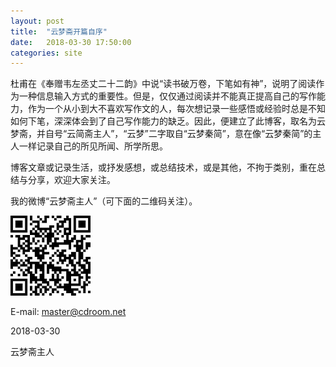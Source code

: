 ```yaml
---
layout: post
title:  "云梦斋开篇自序"
date:   2018-03-30 17:50:00
categories: site
---
```

杜甫在《奉赠韦左丞丈二十二韵》中说“读书破万卷，下笔如有神”，说明了阅读作为一种信息输入方式的重要性。但是，仅仅通过阅读并不能真正提高自己的写作能力，作为一个从小到大不喜欢写作文的人，每次想记录一些感悟或经验时总是不知如何下笔，深深体会到了自己写作能力的缺乏。因此，便建立了此博客，取名为云梦斋，并自号“云简斋主人”，“云梦”二字取自“云梦秦简”，意在像“云梦秦简”的主人一样记录自己的所见所闻、所学所思。

博客文章或记录生活，或抒发感想，或总结技术，或是其他，不拘于类别，重在总结与分享，欢迎大家关注。

我的微博“云梦斋主人”（可下面的二维码关注）。

![云梦斋主人的微博](/assets/weibo.png)

E-mail: [master@cdroom.net](mailto:master@cdroom.net)

2018-03-30

云梦斋主人